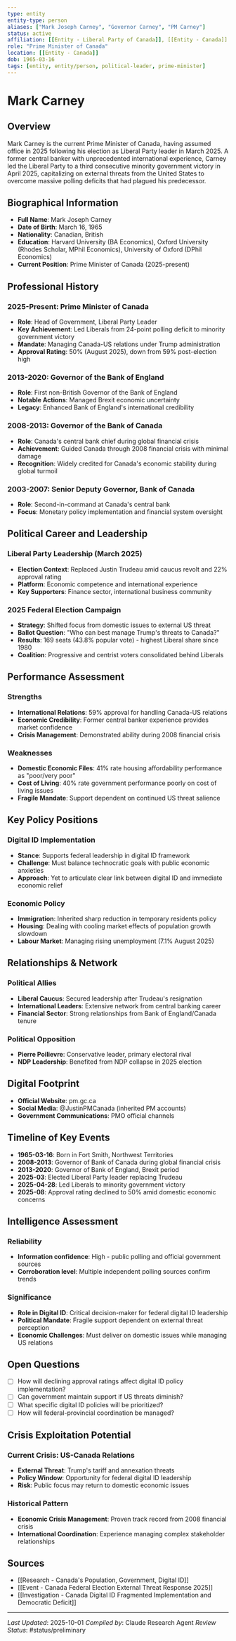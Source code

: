 ```yaml
---
type: entity
entity-type: person
aliases: ["Mark Joseph Carney", "Governor Carney", "PM Carney"]
status: active
affiliation: [[Entity - Liberal Party of Canada]], [[Entity - Canada]]
role: "Prime Minister of Canada"
location: [[Entity - Canada]]
dob: 1965-03-16
tags: [entity, entity/person, political-leader, prime-minister]
---
```


# Mark Carney

## Overview
Mark Carney is the current Prime Minister of Canada, having assumed office in 2025 following his election as Liberal Party leader in March 2025. A former central banker with unprecedented international experience, Carney led the Liberal Party to a third consecutive minority government victory in April 2025, capitalizing on external threats from the United States to overcome massive polling deficits that had plagued his predecessor.

## Biographical Information
- **Full Name**: Mark Joseph Carney
- **Date of Birth**: March 16, 1965
- **Nationality**: Canadian, British
- **Education**: Harvard University (BA Economics), Oxford University (Rhodes Scholar, MPhil Economics), University of Oxford (DPhil Economics)
- **Current Position**: Prime Minister of Canada (2025-present)

## Professional History
### 2025-Present: Prime Minister of Canada
- **Role**: Head of Government, Liberal Party Leader
- **Key Achievement**: Led Liberals from 24-point polling deficit to minority government victory
- **Mandate**: Managing Canada-US relations under Trump administration
- **Approval Rating**: 50% (August 2025), down from 59% post-election high

### 2013-2020: Governor of the Bank of England
- **Role**: First non-British Governor of the Bank of England
- **Notable Actions**: Managed Brexit economic uncertainty
- **Legacy**: Enhanced Bank of England's international credibility

### 2008-2013: Governor of the Bank of Canada
- **Role**: Canada's central bank chief during global financial crisis
- **Achievement**: Guided Canada through 2008 financial crisis with minimal damage
- **Recognition**: Widely credited for Canada's economic stability during global turmoil

### 2003-2007: Senior Deputy Governor, Bank of Canada
- **Role**: Second-in-command at Canada's central bank
- **Focus**: Monetary policy implementation and financial system oversight

## Political Career and Leadership
### Liberal Party Leadership (March 2025)
- **Election Context**: Replaced Justin Trudeau amid caucus revolt and 22% approval rating
- **Platform**: Economic competence and international experience
- **Key Supporters**: Finance sector, international business community

### 2025 Federal Election Campaign
- **Strategy**: Shifted focus from domestic issues to external US threat
- **Ballot Question**: "Who can best manage Trump's threats to Canada?"
- **Results**: 169 seats (43.8% popular vote) - highest Liberal share since 1980
- **Coalition**: Progressive and centrist voters consolidated behind Liberals

## Performance Assessment
### Strengths
- **International Relations**: 59% approval for handling Canada-US relations
- **Economic Credibility**: Former central banker experience provides market confidence
- **Crisis Management**: Demonstrated ability during 2008 financial crisis

### Weaknesses
- **Domestic Economic Files**: 41% rate housing affordability performance as "poor/very poor"
- **Cost of Living**: 40% rate government performance poorly on cost of living issues
- **Fragile Mandate**: Support dependent on continued US threat salience

## Key Policy Positions
### Digital ID Implementation
- **Stance**: Supports federal leadership in digital ID framework
- **Challenge**: Must balance technocratic goals with public economic anxieties
- **Approach**: Yet to articulate clear link between digital ID and immediate economic relief

### Economic Policy
- **Immigration**: Inherited sharp reduction in temporary residents policy
- **Housing**: Dealing with cooling market effects of population growth slowdown
- **Labour Market**: Managing rising unemployment (7.1% August 2025)

## Relationships & Network
### Political Allies
- **Liberal Caucus**: Secured leadership after Trudeau's resignation
- **International Leaders**: Extensive network from central banking career
- **Financial Sector**: Strong relationships from Bank of England/Canada tenure

### Political Opposition
- **Pierre Poilievre**: Conservative leader, primary electoral rival
- **NDP Leadership**: Benefited from NDP collapse in 2025 election

## Digital Footprint
- **Official Website**: pm.gc.ca
- **Social Media**: @JustinPMCanada (inherited PM accounts)
- **Government Communications**: PMO official channels

## Timeline of Key Events
- **1965-03-16**: Born in Fort Smith, Northwest Territories
- **2008-2013**: Governor of Bank of Canada during global financial crisis
- **2013-2020**: Governor of Bank of England, Brexit period
- **2025-03**: Elected Liberal Party leader replacing Trudeau
- **2025-04-28**: Led Liberals to minority government victory
- **2025-08**: Approval rating declined to 50% amid domestic economic concerns

## Intelligence Assessment
### Reliability
- **Information confidence**: High - public polling and official government sources
- **Corroboration level**: Multiple independent polling sources confirm trends

### Significance
- **Role in Digital ID**: Critical decision-maker for federal digital ID leadership
- **Political Mandate**: Fragile support dependent on external threat perception
- **Economic Challenges**: Must deliver on domestic issues while managing US relations

## Open Questions
- [ ] How will declining approval ratings affect digital ID policy implementation?
- [ ] Can government maintain support if US threats diminish?
- [ ] What specific digital ID policies will be prioritized?
- [ ] How will federal-provincial coordination be managed?

## Crisis Exploitation Potential
### Current Crisis: US-Canada Relations
- **External Threat**: Trump's tariff and annexation threats
- **Policy Window**: Opportunity for federal digital ID leadership
- **Risk**: Public focus may return to domestic economic issues

### Historical Pattern
- **Economic Crisis Management**: Proven track record from 2008 financial crisis
- **International Coordination**: Experience managing complex stakeholder relationships

## Sources
- [[Research - Canada's Population, Government, Digital ID]]
- [[Event - Canada Federal Election External Threat Response 2025]]
- [[Investigation - Canada Digital ID Fragmented Implementation and Democratic Deficit]]

---
*Last Updated*: 2025-10-01
*Compiled by*: Claude Research Agent
*Review Status*: #status/preliminary